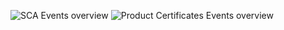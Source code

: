 ![SCA Events overview](http://www.plantuml.com/plantuml/proxy?cache=no&src=https://raw.githubusercontent.com/prgazevedo/DLT_Masters/master/Docs/Diagrams/SCA_KYC_events.uml)
![Product Certificates Events overview](http://www.plantuml.com/plantuml/proxy?cache=no&src=https://raw.githubusercontent.com/prgazevedo/DLT_Masters/master/Docs/Diagrams/EPC_KYP_events.uml)

